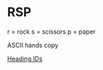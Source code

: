 # RSP
r = rock
s = scissors
p = paper
<p>ASCII hands copy<p>
<a href="#heading-ids">Heading IDs</a>
